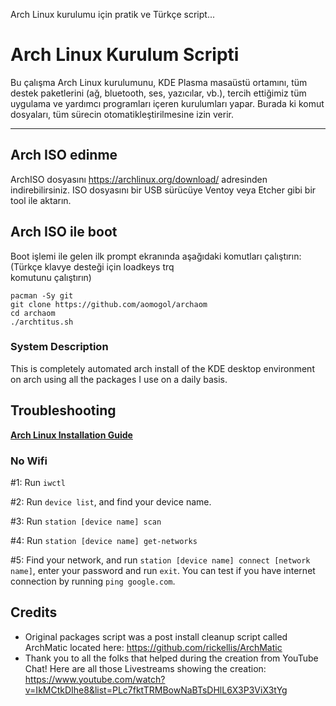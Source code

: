Arch Linux kurulumu için pratik ve Türkçe script...

# Arch Linux Kurulum Scripti

Bu çalışma Arch Linux kurulumunu, KDE Plasma masaüstü ortamını, tüm destek paketlerini (ağ, bluetooth, ses, yazıcılar, vb.), tercih ettiğimiz tüm uygulama ve yardımcı programları içeren kurulumları yapar. Burada ki komut dosyaları, tüm sürecin otomatikleştirilmesine izin verir.


---
## Arch ISO edinme 

ArchISO dosyasını <https://archlinux.org/download/> adresinden indirebilirsiniz. 
ISO dosyasını bir USB sürücüye Ventoy veya Etcher gibi bir tool ile aktarın.


## Arch ISO ile boot 

Boot işlemi ile gelen ilk prompt ekranında aşağıdaki komutları çalıştırın:
(Türkçe klavye desteği için 
    loadkeys trq    
                            komutunu çalıştırın)
```
pacman -Sy git
git clone https://github.com/aomogol/archaom
cd archaom
./archtitus.sh
```

### System Description
This is completely automated arch install of the KDE desktop environment on arch using all the packages I use on a daily basis. 

## Troubleshooting

__[Arch Linux Installation Guide](https://github.com/rickellis/Arch-Linux-Install-Guide)__

### No Wifi

#1: Run `iwctl`

#2: Run `device list`, and find your device name.

#3: Run `station [device name] scan`

#4: Run `station [device name] get-networks`

#5: Find your network, and run `station [device name] connect [network name]`, enter your password and run `exit`. You can test if you have internet connection by running `ping google.com`. 

## Credits

- Original packages script was a post install cleanup script called ArchMatic located here: https://github.com/rickellis/ArchMatic
- Thank you to all the folks that helped during the creation from YouTube Chat! Here are all those Livestreams showing the creation: <https://www.youtube.com/watch?v=IkMCtkDIhe8&list=PLc7fktTRMBowNaBTsDHlL6X3P3ViX3tYg>
